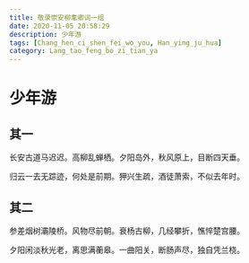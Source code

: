 ```yaml
---
title: 敬录崇安柳耄卿词一组
date: 2020-11-05 20:58:29
description: 少年游
tags: [Chang_hen_ci_shen_fei_wo_you, Han_ying_ju_hua]
category: Lang_tao_feng_bo_zi_tian_ya
---
```

# 少年游
## 其一
长安古道马迟迟。高柳乱蝉栖。夕阳岛外，秋风原上，目断四天垂。  

归云一去无踪迹，何处是前期。狎兴生疏，酒徒萧索，不似去年时。  

## 其二
参差烟树灞陵桥。风物尽前朝。衰杨古柳，几经攀折，憔悴楚宫腰。  

夕阳闲淡秋光老，离思满蘅皋。一曲阳关，断肠声尽，独自凭兰桡。